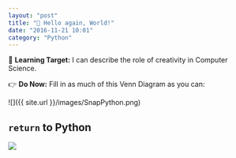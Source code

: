 ```yaml
---
layout: "post"
title: "🎉 Hello again, World!"
date: "2016-11-21 10:01"
category: "Python"
---
```


🎯 **Learning Target:** I can describe the role of creativity in Computer Science.

👉 **Do Now:** Fill in as much of this Venn Diagram as you can:

![]({{ site.url }}/images/SnapPython.png)

## `return` to Python
![](http://i.imgur.com/zPiXvYS.gif)
